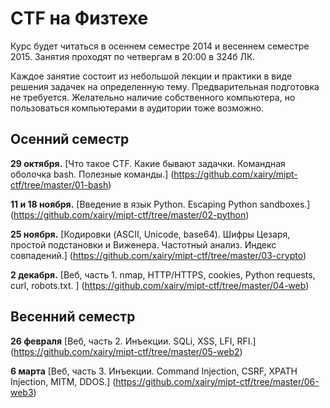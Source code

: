 CTF на Физтехе
==============

Курс будет читаться в осеннем семестре 2014 и весеннем семестре 2015.
Занятия проходят по четвергам в 20:00 в 324б ЛК.

Каждое занятие состоит из небольшой лекции и практики в виде решения задачек на определенную тему.
Предварительная подготовка не требуется.
Желательно наличие собственного компьютера, но пользоваться компьютерами в аудитории тоже возможно.

## Осенний семестр

**29 октября.**
[Что такое CTF. Какие бывают задачки. Командная оболочка bash. Полезные команды.]
(https://github.com/xairy/mipt-ctf/tree/master/01-bash)

**11 и 18 ноября.**
[Введение в язык Python. Escaping Python sandboxes.]
(https://github.com/xairy/mipt-ctf/tree/master/02-python)

**25 ноября.**
[Кодировки (ASCII, Unicode, base64). Шифры Цезаря, простой подстановки и Виженера. Частотный анализ. Индекс совпадений.]
(https://github.com/xairy/mipt-ctf/tree/master/03-crypto)

**2 декабря.**
[Веб, часть 1. nmap, HTTP/HTTPS, cookies, Python requests, curl, robots.txt. ]
(https://github.com/xairy/mipt-ctf/tree/master/04-web)

## Весенний семестр

**26 февраля**
[Веб, часть 2. Инъекции. SQLi, XSS, LFI, RFI.]
(https://github.com/xairy/mipt-ctf/tree/master/05-web2)

**6 марта**
[Веб, часть 3. Инъекции. Command Injection, CSRF, XPATH Injection, MITM, DDOS.]
(https://github.com/xairy/mipt-ctf/tree/master/06-web3)
